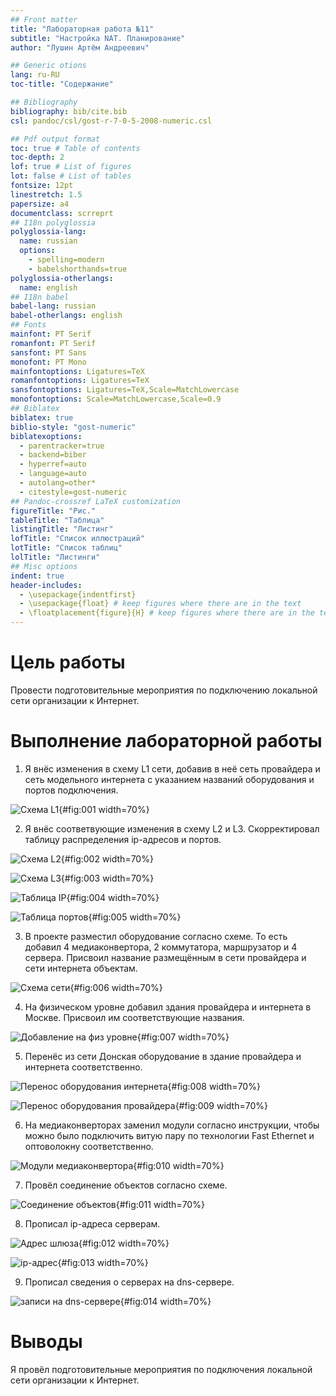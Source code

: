 ```yaml
---
## Front matter
title: "Лабораторная работа №11"
subtitle: "Настройка NAT. Планирование"
author: "Лушин Артём Андреевич"

## Generic otions
lang: ru-RU
toc-title: "Содержание"

## Bibliography
bibliography: bib/cite.bib
csl: pandoc/csl/gost-r-7-0-5-2008-numeric.csl

## Pdf output format
toc: true # Table of contents
toc-depth: 2
lof: true # List of figures
lot: false # List of tables
fontsize: 12pt
linestretch: 1.5
papersize: a4
documentclass: scrreprt
## I18n polyglossia
polyglossia-lang:
  name: russian
  options:
	- spelling=modern
	- babelshorthands=true
polyglossia-otherlangs:
  name: english
## I18n babel
babel-lang: russian
babel-otherlangs: english
## Fonts
mainfont: PT Serif
romanfont: PT Serif
sansfont: PT Sans
monofont: PT Mono
mainfontoptions: Ligatures=TeX
romanfontoptions: Ligatures=TeX
sansfontoptions: Ligatures=TeX,Scale=MatchLowercase
monofontoptions: Scale=MatchLowercase,Scale=0.9
## Biblatex
biblatex: true
biblio-style: "gost-numeric"
biblatexoptions:
  - parentracker=true
  - backend=biber
  - hyperref=auto
  - language=auto
  - autolang=other*
  - citestyle=gost-numeric
## Pandoc-crossref LaTeX customization
figureTitle: "Рис."
tableTitle: "Таблица"
listingTitle: "Листинг"
lofTitle: "Список иллюстраций"
lotTitle: "Список таблиц"
lolTitle: "Листинги"
## Misc options
indent: true
header-includes:
  - \usepackage{indentfirst}
  - \usepackage{float} # keep figures where there are in the text
  - \floatplacement{figure}{H} # keep figures where there are in the text
---
```


# Цель работы

Провести подготовительные мероприятия по подключению локальной сети организации к Интернет.

# Выполнение лабораторной работы

1) Я внёс изменения в схему L1 сети, добавив в неё сеть провайдера и сеть модельного интернета с указанием названий оборудования и портов подключения. 

![Схема L1](/home/aalushin1/study_2025-2026_net-admin/labs/lab11/report/image/1.jpg){#fig:001 width=70%}

2) Я внёс соответвующие изменения в схему L2 и L3. Скорректировал таблицу распределения ip-адресов и портов.

![Схема L2](/home/aalushin1/study_2025-2026_net-admin/labs/lab11/report/image/2.jpg){#fig:002 width=70%}

![Схема L3](/home/aalushin1/study_2025-2026_net-admin/labs/lab11/report/image/3.jpg){#fig:003 width=70%}

![Таблица IP](/home/aalushin1/study_2025-2026_net-admin/labs/lab11/report/image/5.jpg){#fig:004 width=70%}

![Таблица портов](/home/aalushin1/study_2025-2026_net-admin/labs/lab11/report/image/4.jpg){#fig:005 width=70%}

3) В проекте разместил оборудование согласно схеме. То есть добавил 4 медиаконвертора, 2 коммутатора, маршрузатор и 4 сервера. Присвоил название размещённым в сети провайдера и сети интернета объектам. 

![Схема сети](/home/aalushin1/study_2025-2026_net-admin/labs/lab11/report/image/6.jpg){#fig:006 width=70%}

4) На физическом уровне добавил здания провайдера и интернета в Москве. Присвоил им соответствующие названия. 

![Добавление на физ уровне](/home/aalushin1/study_2025-2026_net-admin/labs/lab11/report/image/7.jpg){#fig:007 width=70%}

5) Перенёс из сети Донская оборудование в здание провайдера и интернета соответственно. 

![Перенос оборудования интернета](/home/aalushin1/study_2025-2026_net-admin/labs/lab11/report/image/8.jpg){#fig:008 width=70%}
 
![Перенос оборудования провайдера](/home/aalushin1/study_2025-2026_net-admin/labs/lab11/report/image/9.jpg){#fig:009 width=70%}

6) На медиаконверторах заменил модули согласно инструкции, чтобы можно было подключить витую пару по технологии Fast Ethernet и оптоволокну соответственно. 

![Модули медиаконвертора](/home/aalushin1/study_2025-2026_net-admin/labs/lab11/report/image/10.jpg){#fig:010 width=70%}

7) Провёл соединение объектов согласно схеме.

![Соединение объектов](/home/aalushin1/study_2025-2026_net-admin/labs/lab11/report/image/11.jpg){#fig:011 width=70%}

8) Прописал ip-адреса серверам. 

![Адрес шлюза](/home/aalushin1/study_2025-2026_net-admin/labs/lab11/report/image/12.jpg){#fig:012 width=70%}

![ip-aдрес](/home/aalushin1/study_2025-2026_net-admin/labs/lab11/report/image/13.jpg){#fig:013 width=70%}

9) Прописал сведения о серверах на dns-сервере. 

![записи на dns-сервере](/home/aalushin1/study_2025-2026_net-admin/labs/lab11/report/image/14.jpg){#fig:014 width=70%}

# Выводы

Я провёл подготовительные мероприятия по подключения локальной сети организации к Интернет. 

